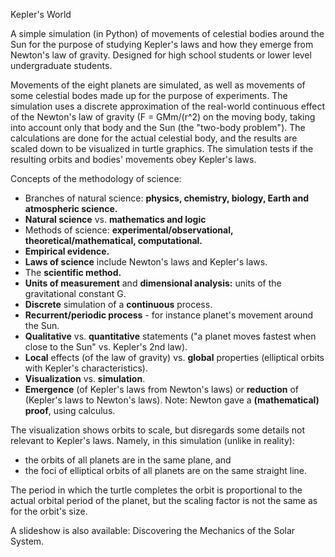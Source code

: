 Kepler's World

A simple simulation (in Python) of movements of celestial bodies 
around the Sun for the purpose of studying Kepler's laws 
and how they emerge from Newton's law of gravity.
Designed for high school students or lower level undergraduate students.

Movements of the eight planets are simulated, as well as movements of
some celestial bodes made up for the purpose of experiments.
The simulation uses a discrete approximation of the real-world continuous effect
of the Newton's law of gravity (F = GMm/(r^2) on the moving body,
taking into account only that body and the Sun (the "two-body problem").
The calculations are done for the actual celestial body,
and the results are scaled down to be visualized in turtle graphics.
The simulation tests if the resulting orbits and bodies' movements obey
Kepler's laws.

Concepts of the methodology of science:
* Branches of natural science: 
  **physics, chemistry, biology, Earth and atmospheric science.**
* **Natural science** vs. **mathematics and logic**
* Methods of science: 
  **experimental/observational, theoretical/mathematical, computational.**
* **Empirical evidence.**
* **Laws of science** include Newton's laws and Kepler's laws.
* The **scientific method.**
* **Units of measurement** 
  and **dimensional analysis:** units of the gravitational constant G.
* **Discrete** simulation of a **continuous** process.
* **Recurrent/periodic process** - for instance planet's movement around the Sun.
* **Qualitative** vs. **quantitative** statements
  ("a planet moves fastest when close to the Sun" vs. Kepler's 2nd law).
* **Local** effects (of the law of gravity) vs.
  **global** properties (elliptical orbits with Kepler's characteristics).
* **Visualization** vs. **simulation**.
* **Emergence** (of Kepler's laws from Newton's laws) or
  **reduction** of (Kepler's laws to Newton's laws).
  Note: Newton gave a **(mathematical) proof**, using calculus.

The visualization shows orbits to scale, 
but disregards some details not relevant to Kepler's laws.
Namely, in this simulation (unlike in reality):
* the orbits of all planets are in the same plane, and
* the foci of elliptical orbits of all planets are on the same straight line.

The period in which the turtle completes the orbit is proportional to the
actual orbital period of the planet, but the scaling factor is not the same
as for the orbit's size.

A slideshow is also available: Discovering the Mechanics of the Solar System.
